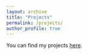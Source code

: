 ```yaml
---
layout: archive
title: "Projects"
permalink: /projects/
author_profile: true
---
```


You can find my projects [here](http://ixa.eus/node/8514/12?language=en).
